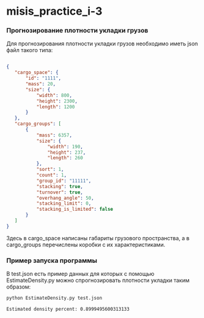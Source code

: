 # misis_practice_i-3
### Прогнозирование плотности укладки грузов
Для прогнозирования плотности укладки грузов необходимо иметь json файл такого типа:
```json

{
   "cargo_space": {
       "id": "1111",
       "mass": 20,
       "size": {
           "width": 800,
           "height": 2300,
           "length": 1200
       }
   },
   "cargo_groups": [
       {
           "mass": 6357,
           "size": {
               "width": 190,
               "height": 237,
               "length": 260
           },
           "sort": 1,
           "count": 1,
           "group_id": "11111",
           "stacking": true,
           "turnover": true,
           "overhang_angle": 50,
           "stacking_limit": 0,
           "stacking_is_limited": false
       }
   ]
}
```
Здесь в cargo_space написаны габариты грузового пространства, а в cargo_groups перечислены коробки с их характеристиками.
### Пример запуска программы
В test.json есть пример данных для которых с помощью EstimateDensity.py можно спрогнозировать плотности укладки таким образом:
```python
python EstimateDensity.py test.json
```
```shell
Estimated density percent: 0.8999495600313133
```
